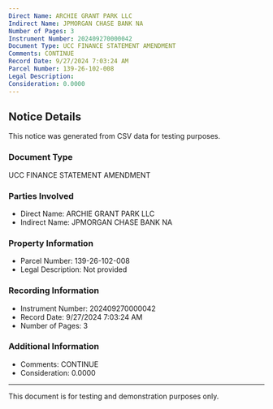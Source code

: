 ```yaml
---
Direct Name: ARCHIE GRANT PARK LLC
Indirect Name: JPMORGAN CHASE BANK NA
Number of Pages: 3
Instrument Number: 202409270000042
Document Type: UCC FINANCE STATEMENT AMENDMENT
Comments: CONTINUE
Record Date: 9/27/2024 7:03:24 AM
Parcel Number: 139-26-102-008
Legal Description: 
Consideration: 0.0000
---
```


## Notice Details

This notice was generated from CSV data for testing purposes.

### Document Type
UCC FINANCE STATEMENT AMENDMENT

### Parties Involved
- Direct Name: ARCHIE GRANT PARK LLC
- Indirect Name: JPMORGAN CHASE BANK NA

### Property Information
- Parcel Number: 139-26-102-008
- Legal Description: Not provided

### Recording Information
- Instrument Number: 202409270000042
- Record Date: 9/27/2024 7:03:24 AM
- Number of Pages: 3

### Additional Information
- Comments: CONTINUE
- Consideration: 0.0000

---

This document is for testing and demonstration purposes only.
